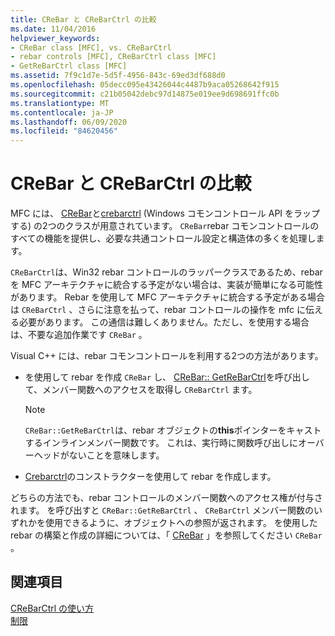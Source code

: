 ```yaml
---
title: CReBar と CReBarCtrl の比較
ms.date: 11/04/2016
helpviewer_keywords:
- CReBar class [MFC], vs. CReBarCtrl
- rebar controls [MFC], CReBarCtrl class [MFC]
- GetReBarCtrl class [MFC]
ms.assetid: 7f9c1d7e-5d5f-4956-843c-69ed3df688d0
ms.openlocfilehash: 05decc095e43426044c4487b9aca05268642f915
ms.sourcegitcommit: c21b05042debc97d14875e019ee9d698691ffc0b
ms.translationtype: MT
ms.contentlocale: ja-JP
ms.lasthandoff: 06/09/2020
ms.locfileid: "84620456"
---
```

# <a name="crebar-vs-crebarctrl"></a>CReBar と CReBarCtrl の比較

MFC には、 [CReBar](reference/crebar-class.md)と[crebarctrl](reference/crebarctrl-class.md) (Windows コモンコントロール API をラップする) の2つのクラスが用意されています。 `CReBar`rebar コモンコントロールのすべての機能を提供し、必要な共通コントロール設定と構造体の多くを処理します。

`CReBarCtrl`は、Win32 rebar コントロールのラッパークラスであるため、rebar を MFC アーキテクチャに統合する予定がない場合は、実装が簡単になる可能性があります。 Rebar を使用して MFC アーキテクチャに統合する予定がある場合は `CReBarCtrl` 、さらに注意を払って、rebar コントロールの操作を mfc に伝える必要があります。 この通信は難しくありません。ただし、を使用する場合は、不要な追加作業です `CReBar` 。

Visual C++ には、rebar コモンコントロールを利用する2つの方法があります。

- を使用して rebar を作成 `CReBar` し、 [CReBar:: GetReBarCtrl](reference/crebar-class.md#getrebarctrl)を呼び出して、メンバー関数へのアクセスを取得し `CReBarCtrl` ます。

    > [!NOTE]
    >  `CReBar::GetReBarCtrl`は、rebar オブジェクトの**this**ポインターをキャストするインラインメンバー関数です。 これは、実行時に関数呼び出しにオーバーヘッドがないことを意味します。

- [Crebarctrl](reference/crebarctrl-class.md)のコンストラクターを使用して rebar を作成します。

どちらの方法でも、rebar コントロールのメンバー関数へのアクセス権が付与されます。 を呼び出すと `CReBar::GetReBarCtrl` 、 `CReBarCtrl` メンバー関数のいずれかを使用できるように、オブジェクトへの参照が返されます。 を使用した rebar の構築と作成の詳細については、「 [CReBar](reference/crebar-class.md) 」を参照してください `CReBar` 。

## <a name="see-also"></a>関連項目

[CReBarCtrl の使い方](using-crebarctrl.md)<br/>
[制限](controls-mfc.md)
